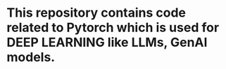 # This repository contains code related to Pytorch which is used for DEEP LEARNING like LLMs, GenAI models.
